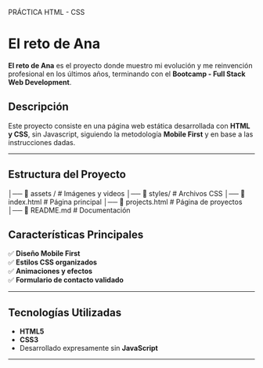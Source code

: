PRÁCTICA HTML - CSS

# El reto de Ana

**El reto de Ana** es el proyecto donde muestro mi evolución y me reinvención profesional en los últimos años, terminando con el **Bootcamp - Full Stack Web Development**.

## Descripción

Este proyecto consiste en una página web estática desarrollada con **HTML y CSS**, sin Javascript, siguiendo la metodología **Mobile First** y en base a las instrucciones dadas.

---

## Estructura del Proyecto

│── 📁 assets / # Imágenes y videos 
│── 📁 styles/ # Archivos CSS 
│── 📄 index.html # Página principal 
│── 📄 projects.html # Página de proyectos 
│── 📄 README.md # Documentación

## Características Principales

✅ **Diseño Mobile First**  
✅ **Estilos CSS organizados**  
✅ **Animaciones y efectos**   
✅ **Formulario de contacto validado**  

---

## Tecnologías Utilizadas

- **HTML5**  
- **CSS3**  
- Desarrollado expresamente sin **JavaScript** 

---
